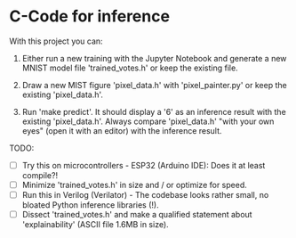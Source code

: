 # C-Code for inference

With this project you can:

1. Either run a new training with the Jupyter Notebook and generate a new MNIST model file 'trained_votes.h' or keep the existing file. 

2. Draw a new MIST figure 'pixel_data.h' with 'pixel_painter.py' or keep the existing 'pixel_data.h'.

3. Run 'make predict'. It should display a '6' as an inference result with the existing 'pixel_data.h'. Always compare 'pixel_data.h' "with your own eyes" (open it with an editor) with the inference result.

TODO: 
- [ ] Try this on microcontrollers - ESP32 (Arduino IDE): Does it at least compile?!
- [ ] Minimize 'trained_votes.h' in size and / or optimize for speed.
- [ ] Run this in Verilog (Verilator) - The codebase looks rather small, no bloated Python inference libraries (!).
- [ ] Dissect 'trained_votes.h' and make a qualified statement  about 'explainability' (ASCII file 1.6MB in size).
